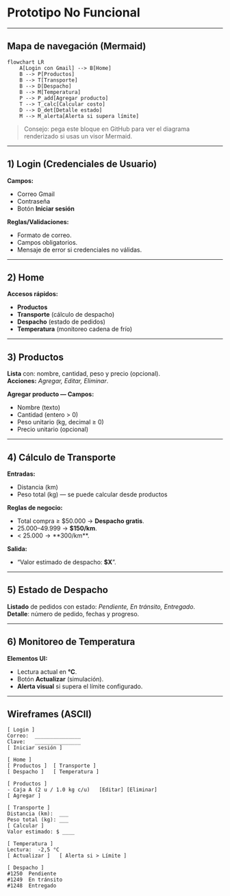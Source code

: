 # Prototipo No Funcional 

---

## Mapa de navegación (Mermaid)
```mermaid
flowchart LR
    A[Login con Gmail] --> B[Home]
    B --> P[Productos]
    B --> T[Transporte]
    B --> D[Despacho]
    B --> M[Temperatura]
    P --> P_add[Agregar producto]
    T --> T_calc[Calcular costo]
    D --> D_det[Detalle estado]
    M --> M_alerta[Alerta si supera límite]
```
> Consejo: pega este bloque en GitHub para ver el diagrama renderizado si usas un visor Mermaid.

---

## 1) Login (Credenciales de Usuario)
**Campos:**
- Correo Gmail
- Contraseña
- Botón **Iniciar sesión**

**Reglas/Validaciones:**
- Formato de correo.
- Campos obligatorios.
- Mensaje de error si credenciales no válidas.

---

## 2) Home
**Accesos rápidos:**
- **Productos**
- **Transporte** (cálculo de despacho)
- **Despacho** (estado de pedidos)
- **Temperatura** (monitoreo cadena de frío)

---

## 3) Productos
**Lista** con: nombre, cantidad, peso y precio (opcional).  
**Acciones:** *Agregar, Editar, Eliminar*.

**Agregar producto — Campos:**
- Nombre (texto)
- Cantidad (entero > 0)
- Peso unitario (kg, decimal ≥ 0)
- Precio unitario (opcional)

---

## 4) Cálculo de Transporte
**Entradas:**
- Distancia (km)
- Peso total (kg) — se puede calcular desde productos

**Reglas de negocio:**
- Total compra ≥ $50.000 → **Despacho gratis**.
- $25.000–$49.999 → **$150/km**.
- < $25.000 → **$300/km**.

**Salida:**
- “Valor estimado de despacho: **$X**”.

---

## 5) Estado de Despacho
**Listado** de pedidos con estado: *Pendiente, En tránsito, Entregado*.  
**Detalle**: número de pedido, fechas y progreso.

---

## 6) Monitoreo de Temperatura
**Elementos UI:**
- Lectura actual en **°C**.
- Botón **Actualizar** (simulación).
- **Alerta visual** si supera el límite configurado.

---

## Wireframes (ASCII)
```
[ Login ]
Correo:  _______________
Clave:   _______________
[ Iniciar sesión ]

[ Home ]
[ Productos ]  [ Transporte ]
[ Despacho ]   [ Temperatura ]

[ Productos ]
- Caja A (2 u / 1.0 kg c/u)   [Editar] [Eliminar]
[ Agregar ]

[ Transporte ]
Distancia (km):  ___
Peso total (kg): ___
[ Calcular ]
Valor estimado: $ ____

[ Temperatura ]
Lectura:  -2,5 °C
[ Actualizar ]   [ Alerta si > Límite ]

[ Despacho ]
#1250  Pendiente
#1249  En tránsito
#1248  Entregado
```
